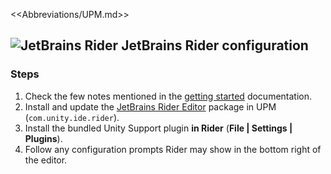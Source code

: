 <<Abbreviations/UPM.md>>
## ![JetBrains Rider](/Images/jetbrains_rider.svg) JetBrains Rider configuration
### Steps
1. Check the few notes mentioned in the [getting started](https://www.jetbrains.com/help/rider/Unity.html#getting-started) documentation.  
2. Install and update the [JetBrains Rider Editor](https://docs.unity3d.com/Manual/com.unity.ide.rider.html) package in UPM (`com.unity.ide.rider`).  
3. Install the bundled Unity Support plugin **in Rider** (**File | Settings | Plugins**).
4. Follow any configuration prompts Rider may show in the bottom right of the editor.